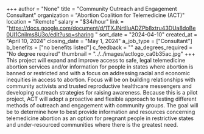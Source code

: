 +++
author = "None"
title = "Community Outreach and Engagement Consultant"
organization = "Abortion Coalition for Telemedicine (ACT)"
location = "Remote"
salary = "$34/hour"
link = "https://docs.google.com/document/d/1TXJNrtIIuADZPb8xtru43DUa8doBe0UI1Cnilms8U3o/edit?usp=sharing "
sort_date = "2024-04-10"
created_at = "April 10, 2024"
closing_date = "May 1, 2024"
a_job_type = ["Consultant"]
b_benefits = ["no benefits listed"]
c_feedback = ""
aa_degrees_required = "No degree required"
thumbnail = "../../images/actlogo_ca0b35ac.jpg"
+++
This project will expand and improve access to safe, legal telemedicine abortion services and/or information for people in states where abortion is banned or restricted and with a focus on addressing racial and economic inequities in access to abortion. Focus will be on building relationships with community activists and trusted reproductive healthcare messengers and developing outreach strategies for raising awareness. Because this is a pilot project, ACT will adopt a proactive and flexible approach to testing different methods of outreach and engagement with community groups. The goal will be to determine how to best provide information and resources concerning telemedicine abortion as an option for pregnant people in restrictive states and under-resourced communities where there is the greatest need.
